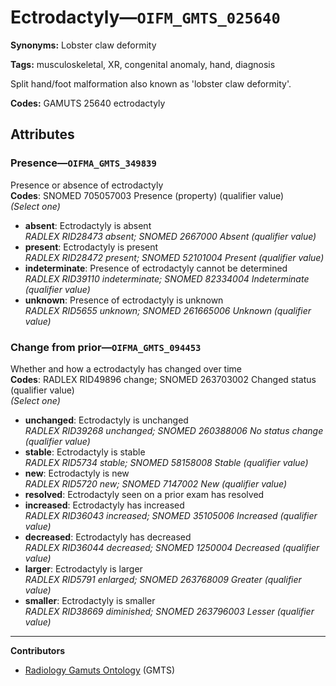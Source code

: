 # Ectrodactyly—`OIFM_GMTS_025640`

**Synonyms:** Lobster claw deformity

**Tags:** musculoskeletal, XR, congenital anomaly, hand, diagnosis

Split hand/foot malformation also known as 'lobster claw deformity'.

**Codes:** GAMUTS 25640 ectrodactyly

## Attributes

### Presence—`OIFMA_GMTS_349839`

Presence or absence of ectrodactyly  
**Codes**: SNOMED 705057003 Presence (property) (qualifier value)  
*(Select one)*

- **absent**: Ectrodactyly is absent  
_RADLEX RID28473 absent; SNOMED 2667000 Absent (qualifier value)_
- **present**: Ectrodactyly is present  
_RADLEX RID28472 present; SNOMED 52101004 Present (qualifier value)_
- **indeterminate**: Presence of ectrodactyly cannot be determined  
_RADLEX RID39110 indeterminate; SNOMED 82334004 Indeterminate (qualifier value)_
- **unknown**: Presence of ectrodactyly is unknown  
_RADLEX RID5655 unknown; SNOMED 261665006 Unknown (qualifier value)_

### Change from prior—`OIFMA_GMTS_094453`

Whether and how a ectrodactyly has changed over time  
**Codes**: RADLEX RID49896 change; SNOMED 263703002 Changed status (qualifier value)  
*(Select one)*

- **unchanged**: Ectrodactyly is unchanged  
_RADLEX RID39268 unchanged; SNOMED 260388006 No status change (qualifier value)_
- **stable**: Ectrodactyly is stable  
_RADLEX RID5734 stable; SNOMED 58158008 Stable (qualifier value)_
- **new**: Ectrodactyly is new  
_RADLEX RID5720 new; SNOMED 7147002 New (qualifier value)_
- **resolved**: Ectrodactyly seen on a prior exam has resolved  
- **increased**: Ectrodactyly has increased  
_RADLEX RID36043 increased; SNOMED 35105006 Increased (qualifier value)_
- **decreased**: Ectrodactyly has decreased  
_RADLEX RID36044 decreased; SNOMED 1250004 Decreased (qualifier value)_
- **larger**: Ectrodactyly is larger  
_RADLEX RID5791 enlarged; SNOMED 263768009 Greater (qualifier value)_
- **smaller**: Ectrodactyly is smaller  
_RADLEX RID38669 diminished; SNOMED 263796003 Lesser (qualifier value)_

---

**Contributors**

- [Radiology Gamuts Ontology](https://gamuts.net/) (GMTS)